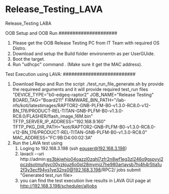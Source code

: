 # Release_Testing_LAVA
Release_Testing LABA

OOB Setup and OOB Run
#####################
1. Please get the OOB Release Testing PC from IT Team with required OS Distro.
2. Download and setup the Build folder environemtn as per UserGUide.
3. Boot the target.
4. Run "udhcpc" command . (Make sure it get the MAC address).

Test Execution using LAVA:
##########################
1. Download Repo and Run the script ./test_run_file_generate.sh by provide the requireed  arguments and it will provide required test_run files
   "DEVICE_TYPE="b0-edgeq-raptor2" JOB_NAME="Release Testing" BOARD_TAG="Board211" FIRMWARE_BIN_PATH="/lab-nfs/koti/latestimages/RAPTOR2-GNB-PLFM-B0-v1.3.0-RC8.0-v12-BN_176/PRODUCT-REL-TITAN-GNB-PLFM-B0-v1.3.0-RC8.0/FLASHER/flash_image_16M.bin" TFTP_SERVER_IP_ADDRESS="192.168.9.160" TFTP_PKG_DIR_PATH="koti/RAPTOR2-GNB-PLFM-B0-v1.3.0-RC8.0-v12-BN_176/PRODUCT-REL-TITAN-GNB-PLFM-B0-v1.3.0-RC8.0" MAC_ADDRESS="FC:9B:D4:00:02:3A"
2. Run the LAVA test using
    1. Loging to 192.168.3.198 (ssh equser@192.168.3.198)
    2.  lavacli --uri http://admin:es3bkjwhjo04oazzl0zqhl7zfr2n8wf1eg3zl246o9gspyyi2pczdsotmufgyc00yzkjuz6o0pl28mymjz7he980artaysb7hj4h4r5tia1u2f3y3ecf94ys1ye32ns0@192.168.3.198/RPC2/ jobs submit  "Generated test_run file>
    3.  you can find the test execution live results  in LAVA GUI page at http://192.168.3.198/scheduler/alljobs  
   
